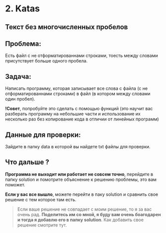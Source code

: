 # 2. Katas

## Текст без многочисленных пробелов

## Проблема:

Есть файл с не отформатированнами строками, тоесть между словами присутствует больше одного пробела.

## Задача:

Написать программу, которая записывает все слова с файла (с не отформатированнами строками) в файл (в котором между словами один пробел).

__!Совет__, попробуйте это сделать с помощью функций (это научит вас разберать программу на небольшие части и использование их несколько раз без копирование кода в отличии от линейных программ)

## Данные для проверки:

Зайдите в папку data в которой вы найдете txt файлы для проверки.

## Что дальше ?

__Программа не выходит или работает не совсем точно__, перейдите в папку solution и помотрите объяснение к решению проблемы, это вам поможет.

__Если у вас все вышло__, можете перейти в паку solution и сравнить свое решение с тем которое там есть.

> Если ваше решение не совпадает с моим решение, то я за вас очень рад. __Поделитесь им со мной, я буду вам очень боагодарен и тогда я добавлю его в папку solution__. Как добавить свое решение смотрите тут.
